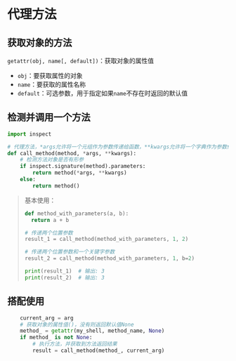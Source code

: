 # 代理方法

## 获取对象的方法

`getattr(obj, name[, default])`：获取对象的属性值

- `obj`：要获取属性的对象
- `name`：要获取的属性名称
- `default`：可选参数，用于指定如果`name`不存在时返回的默认值

## 检测并调用一个方法

```python
import inspect

# 代理方法，*args允许将一个元组作为参数传递给函数，**kwargs允许将一个字典作为参数传递给函数
def call_method(method, *args, **kwargs):
    # 检测方法对象是否有形参
    if inspect.signature(method).parameters:
        return method(*args, **kwargs)
    else:
        return method()
```

> 基本使用：
>
> ```python
> def method_with_parameters(a, b):
> 	return a + b
> 
> # 传递两个位置参数
> result_1 = call_method(method_with_parameters, 1, 2)
> 
> # 传递两个位置参数和一个关键字参数
> result_2 = call_method(method_with_parameters, 1, b=2)
> 
> print(result_1)  # 输出: 3
> print(result_2)  # 输出: 3
> 
> ```

## 搭配使用

```python
    current_arg = arg
    # 获取对象的属性值()，没有则返回默认值None
    method_ = getattr(my_shell, method_name, None)
    if method_ is not None:
        # 执行方法，并获取到方法返回结果
        result = call_method(method_, current_arg)

```

